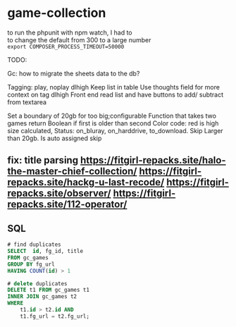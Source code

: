 # game-collection

to run the phpunit with npm watch, I had to  
to change the default from 300 to a large number  
`export COMPOSER_PROCESS_TIMEOUT=50000`

TODO:

Gc: how to migrate the sheets data to the db?

Tagging: play, noplay dlhigh 
Keep list in table 
Use thoughts field for more context on tag dlhigh 
Front end read list and have buttons to add/ subtract from textarea


Set a boundary of 20gb for too big;configurable 
Function that takes two games return Boolean if first is older than second 
Color code: red is high size calculated, 
Status: on_bluray, on_harddrive, to_download. Skip
Larger than 20gb. Is auto assigned skip

fix: title parsing
https://fitgirl-repacks.site/halo-the-master-chief-collection/
https://fitgirl-repacks.site/hackg-u-last-recode/
https://fitgirl-repacks.site/observer/
https://fitgirl-repacks.site/112-operator/
----

## SQL

```sql
# find duplicates
SELECT  id, fg_id, title
FROM gc_games
GROUP BY fg_url
HAVING COUNT(id) > 1
```

```sql
# delete duplicates
DELETE t1 FROM gc_games t1
INNER JOIN gc_games t2 
WHERE 
    t1.id > t2.id AND 
    t1.fg_url = t2.fg_url;
    
```
